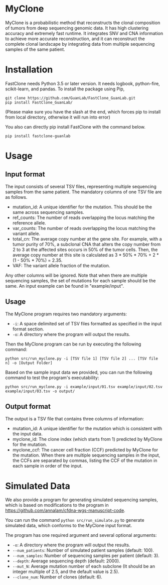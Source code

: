 # MyClone

MyClone is a probabilistic method that reconstructs the clonal composition of tumors from deep sequencing genomic data. It has high clustering accuracy and extremely fast runtime. It integrates SNV and CNA information to achieve more accurate reconstruction, and it can reconstruct the complete clonal landscape by integrating data from multiple sequencing samples of the same patient.

# Installation

FastClone needs Python 3.5 or later version. It needs logbook, python-fire,
scikit-learn, and pandas. To install the package using Pip,

```
git clone https://github.com/GuanLab/FastClone_GuanLab.git
pip install FastClone_GuanLab/
```

(Please make sure you have the slash at the end, which forces pip to install from local directory, otherwise it will run into error)

You also can directly pip install FastClone with the command below.
```
pip install fastclone-guanlab
```
# Usage

## Input format

The input consists of several TSV files, representing multiple sequencing samples from the same patient. The mandatory columns of one TSV file are as follows.

- mutation_id: A unique identifier for the mutation. This should be the same across sequencing samples.
- ref_counts: The number of reads overlapping the locus matching the reference allele.
- var_counts: The number of reads overlapping the locus matching the variant allele.
- total_cn: The average copy number at the gene site. For example, with a tumor purity of 70%, a subclonal CNA that alters the copy number from 2 to 3 at the affected sites occurs in 50% of the tumor cells. Then, the average copy number at this site is calculated as 3 * 50% * 70% + 2 * (1 - 50% * 70%) = 2.35.
- VAF: The variant allele fraction of the mutation.

Any other columns will be ignored. Note that when there are multiple sequencing samples, the set of mutations for each sample should be the same. An input example can be found in "example/input".

## Usage

The MyClone program requires two mandatory arguments:

- `-i`: A space delimited set of TSV files formatted as specified in the input format section.
- `-o`: A directory where the program will output the results.

Then the MyClone program can be run by executing the following command:
```
python src/run_myclone.py -i [TSV file 1] [TSV file 2] ... [TSV file n] -o [Output Folder]
```

Based on the sample input data we provided, you can run the following command to test the program's executability:
```
python src/run_myclone.py -i example/input/01.tsv example/input/02.tsv example/input/03.tsv -o output/
```

## Output format

The output is a TSV file that contains three columns of information:

- mutation_id: A unique identifier for the mutation which is consistent with the input data.
- myclone_id: The clone index (which starts from 1) predicted by MyClone for the mutation.
- myclone_ccf: The cancer cell fraction (CCF) predicted by MyClone for the mutation. When there are multiple sequencing samples in the input, the CCFs are separated by commas, listing the CCF of the mutation in each sample in order of the input.

# Simulated Data

We also provide a program for generating simulated sequencing samples, which is based on modifications to the program in https://github.com/annalam/cfdna-wgs-manuscript-code.

You can run the command `python src/run_simulate.py` to generate simulated data, which conforms to the MyClone input format.

The program has one required argument and several optional arguments:

- `-o`: A directory where the program will output the results.
- `--num_patients`: Number of simulated patient samples (default: 100).
- `--num_samples`: Number of sequencing samples per patient (default: 3).
- `--depth`: Average sequencing depth (default: 2000).
- `--mut_N`: Average mutation number of each subclone (It should be an integer multiple of 2.5, and the default value is 2.5).
- `--clone_num`: Number of clones (default: 6).

